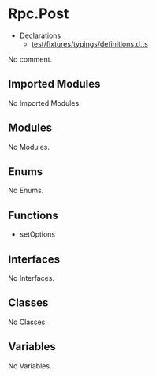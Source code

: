 # Rpc.Post

* Declarations
  * [test/fixtures/typings/definitions.d.ts](/test/fixtures/typings/definitions.d.ts#L71)

No comment.

## Imported Modules

No Imported Modules.

## Modules

No Modules.

## Enums

No Enums.

## Functions

* setOptions

## Interfaces

No Interfaces.

## Classes

No Classes.

## Variables

No Variables.
